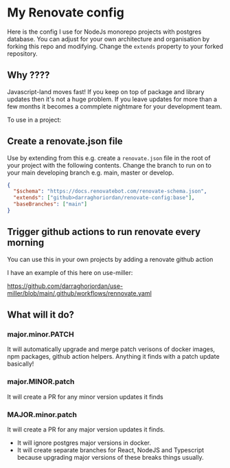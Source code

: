# My Renovate config

Here is the config I use for NodeJs monorepo projects with postgres database. You can adjust for your own architecture and organisation by forking this repo and modifying. Change the `extends` property to your forked repository.

## Why ????

Javascript-land moves fast! If you keep on top of package and library updates then it's not a huge problem. If you leave updates for more than a few months it becomes a commplete nightmare for your development team. 

To use in a project: 

## Create a renovate.json file

Use by extending from this e.g. create a `renovate.json` file in the root of your project with the following contents. Change the branch to run on to your main developing branch e.g. main, master or develop.

```json
{
  "$schema": "https://docs.renovatebot.com/renovate-schema.json",
  "extends": ["github>darraghoriordan/renovate-config:base"],
  "baseBranches": ["main"]
}
```

## Trigger github actions to run renovate every morning

You can use this in your own projects by adding a renovate github action

I have an example of this here on use-miller: 

https://github.com/darraghoriordan/use-miller/blob/main/.github/workflows/rennovate.yaml

## What will it do?

### major.minor.PATCH
It will automatically upgrade and merge patch verisons of docker images, npm packages, github action helpers. Anything it finds with a patch update basically!

### major.MINOR.patch
It will create a PR for any minor version updates it finds

### MAJOR.minor.patch
It will create a PR for any major version updates it finds. 
- It will ignore postgres major versions in docker.
- It will create separate branches for React, NodeJS and Typescript because upgrading major versions of these breaks things usually.

